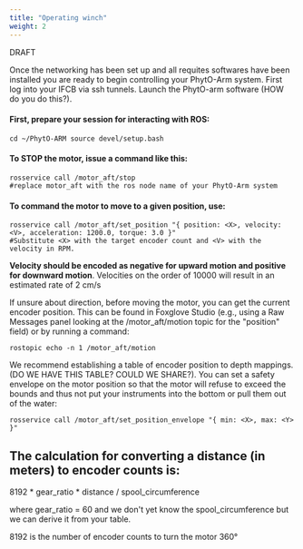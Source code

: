 ```yaml
---
title: "Operating winch"
weight: 2
---
```


DRAFT

Once the networking has been set up and all requites softwares have been installed you are ready to begin controlling your PhytO-Arm system. First log into your IFCB via ssh tunnels. Launch the PhytO-arm software (HOW do you do this?).

#### First, prepare your session for interacting with ROS:

```{bash include = TRUE}
cd ~/PhytO-ARM source devel/setup.bash
```

#### To STOP the motor, issue a command like this:

```{bash}
rosservice call /motor_aft/stop
#replace motor_aft with the ros node name of your PhytO-Arm system
```

#### To command the motor to move to a given position, use:

```{bash}
rosservice call /motor_aft/set_position "{ position: <X>, velocity: <V>, acceleration: 1200.0, torque: 3.0 }"
#Substitute <X> with the target encoder count and <V> with the velocity in RPM.

```

**Velocity should be encoded as negative for upward motion and positive for downward motion**. Velocities on the order of 10000 will result in an estimated rate of 2 cm/s

If unsure about direction, before moving the motor, you can get the current encoder position. This can be found in Foxglove Studio (e.g., using a Raw Messages panel looking at the /motor_aft/motion topic for the "position" field) or by running a command:

```{bash}
rostopic echo -n 1 /motor_aft/motion
```

We recommend establishing a table of encoder position to depth mappings. (DO WE HAVE THIS TABLE? COULD WE SHARE?). You can set a safety envelope on the motor position so that the motor will refuse to exceed the bounds and thus not put your instruments into the bottom or pull them out of the water:

```{bash}
rosservice call /motor_aft/set_position_envelope "{ min: <X>, max: <Y> }"
```

## The calculation for converting a distance (in meters) to encoder counts is:

8192 \* gear_ratio \* distance / spool_circumference

where gear_ratio = 60 and we don't yet know the spool_circumference but we can derive it from your table.

8192 is the number of encoder counts to turn the motor 360°
